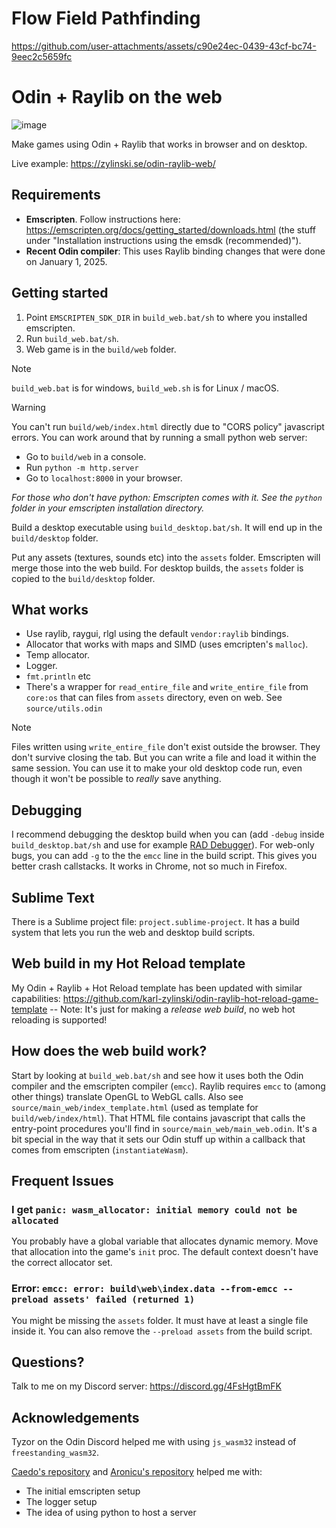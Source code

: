 # Flow Field Pathfinding

https://github.com/user-attachments/assets/c90e24ec-0439-43cf-bc74-9eec2c5659fc


# Odin + Raylib on the web

![image](https://github.com/user-attachments/assets/a104c6f4-8789-415d-a9af-c8ff2e9458ec)

Make games using Odin + Raylib that works in browser and on desktop.

Live example: https://zylinski.se/odin-raylib-web/

## Requirements

- **Emscripten**. Follow instructions here: https://emscripten.org/docs/getting_started/downloads.html (the stuff under "Installation instructions using the emsdk (recommended)").
- **Recent Odin compiler**: This uses Raylib binding changes that were done on January 1, 2025.

## Getting started

1. Point `EMSCRIPTEN_SDK_DIR` in `build_web.bat/sh` to where you installed emscripten.
2. Run `build_web.bat/sh`.
3. Web game is in the `build/web` folder.

> [!NOTE]
> `build_web.bat` is for windows, `build_web.sh` is for Linux / macOS.

> [!WARNING]
> You can't run `build/web/index.html` directly due to "CORS policy" javascript errors. You can work around that by running a small python web server:
> - Go to `build/web` in a console.
> - Run `python -m http.server`
> - Go to `localhost:8000` in your browser.
>
> _For those who don't have python: Emscripten comes with it. See the `python` folder in your emscripten installation directory._

Build a desktop executable using `build_desktop.bat/sh`. It will end up in the `build/desktop` folder.

Put any assets (textures, sounds etc) into the `assets` folder. Emscripten will merge those into the web build. For desktop builds, the `assets` folder is copied to the `build/desktop` folder.

## What works

- Use raylib, raygui, rlgl using the default `vendor:raylib` bindings.
- Allocator that works with maps and SIMD (uses emcripten's `malloc`).
- Temp allocator.
- Logger.
- `fmt.println` etc
- There's a wrapper for `read_entire_file` and `write_entire_file` from `core:os` that can files from `assets` directory, even on web. See `source/utils.odin`

> [!NOTE]
> Files written using `write_entire_file` don't exist outside the browser. They don't survive closing the tab. But you can write a file and load it within the same session. You can use it to make your old desktop code run, even though it won't be possible to _really_ save anything.

## Debugging

I recommend debugging the desktop build when you can (add `-debug` inside `build_desktop.bat/sh` and use for example [RAD Debugger](https://github.com/EpicGamesExt/raddebugger)). For web-only bugs, you can add `-g` to the the `emcc` line in the build script. This gives you better crash callstacks. It works in Chrome, not so much in Firefox.

## Sublime Text

There is a Sublime project file: `project.sublime-project`. It has a build system that lets you run the web and desktop build scripts.

## Web build in my Hot Reload template

My Odin + Raylib + Hot Reload template has been updated with similar capabilities: https://github.com/karl-zylinski/odin-raylib-hot-reload-game-template -- Note: It's just for making a _release web build_, no web hot reloading is supported!

## How does the web build work?

Start by looking at `build_web.bat/sh` and see how it uses both the Odin compiler and the emscripten compiler (`emcc`). Raylib requires `emcc` to (among other things) translate OpenGL to WebGL calls. Also see `source/main_web/index_template.html` (used as template for `build/web/index/html`). That HTML file contains javascript that calls the entry-point procedures you'll find in `source/main_web/main_web.odin`. It's a bit special in the way that it sets our Odin stuff up within a callback that comes from emscripten (`instantiateWasm`).

## Frequent Issues

### I get `panic: wasm_allocator: initial memory could not be allocated`

You probably have a global variable that allocates dynamic memory. Move that allocation into the game's `init` proc. The default context doesn't have the correct allocator set.

### Error: `emcc: error: build\web\index.data --from-emcc --preload assets' failed (returned 1)`
You might be missing the `assets` folder. It must have at least a single file inside it. You can also remove the `--preload assets` from the build script.

## Questions?

Talk to me on my Discord server: https://discord.gg/4FsHgtBmFK

## Acknowledgements
Tyzor on the Odin Discord helped me with using `js_wasm32` instead of `freestanding_wasm32`.

[Caedo's repository](https://github.com/Caedo/raylib_wasm_odin) and [Aronicu's repository](https://github.com/Aronicu/Raylib-WASM) helped me with:
- The initial emscripten setup
- The logger setup
- The idea of using python to host a server
